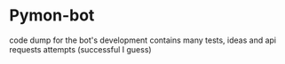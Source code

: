# Pymon-bot
code dump for the bot's development
contains many tests, ideas and api requests attempts (successful I guess)
